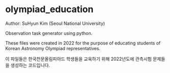 # olympiad_education

Author: SuHyun Kim (Seoul National University)

Observation task generator using python. 

These files were created in 2022 for the purpose of educating students of Korean Astronomy Olympiad representatives. 

이 파일들은 한국천문올림피아드 학생들을 교육하기 위해 2022년도에 관측시험 문제들을 생성하는 코드입니다. 
